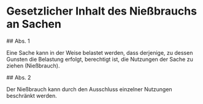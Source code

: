 # Gesetzlicher Inhalt des Nießbrauchs an Sachen



\#\# Abs. 1

 Eine Sache kann in der Weise belastet werden, dass derjenige, zu dessen Gunsten die Belastung erfolgt, berechtigt ist, die Nutzungen der Sache zu ziehen (Nießbrauch).

\#\# Abs. 2

 Der Nießbrauch kann durch den Ausschluss einzelner Nutzungen beschränkt werden. 


